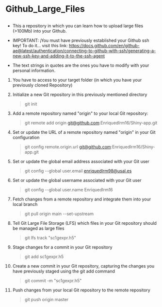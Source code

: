 # Github_Large_Files
##
- This a repository in which you can learn how to upload large files (>100Mb) into your Github. 
  
- IMPORTANT: ¡You must have previously established your Github ssh key! To do it... visit this link: https://docs.github.com/en/github-ae@latest/authentication/connecting-to-github-with-ssh/generating-a-new-ssh-key-and-adding-it-to-the-ssh-agent 
  
 - The text strings in quotes are the ones you have to modify with your personal information.

   

1. You have to access to your target folder (in which you have your previously cloned Repository)
   
3. Initialize a new Git repository in this previously mentioned directory
   > git init
   
4. Add a remote repository named "origin" to your local Git repository:
   > git remote add origin git@github.com:Enriquedlrm16/Shiny-app.git
   
5. Set or update the URL of a remote repository named "origin" in your Git configuration
   > git config remote.origin.url git@github.com:Enriquedlrm16/Shiny-app.git
   
6. Set or update the global email address associated with your Git user
   > git config --global user.email enriquedlrm98@usal.es

7. Set or update the global username associated with your Git user
   > git config --global user.name Enriquedlrm16

8. Fetch changes from a remote repository and integrate them into your local branch
   > git pull origin main --set-upstream

9. Tell Git Large File Storage (LFS) which files in your Git repository should be managed as large files
   > git lfs track "sc1gexpr.h5"

10. Stage changes for a commit in your Git repository
    > git add sc1gexpr.h5

11. Create a new commit in your Git repository, capturing the changes you have previously staged using the git add command
    > git commit -m "sc1gexpr.h5"

12. Push changes from your local Git repository to the remote repository
    > git push origin master

